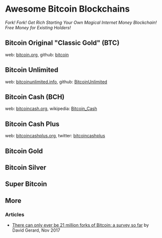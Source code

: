 
# Awesome Bitcoin Blockchains

_Fork! Fork! Get Rich Starting Your Own Magical Internet Money Blockchain! Free Money for Existing Holders!_

<!--
    todo:  add starting date / block of fork
           add pre-mining (how long in days/weeks or blocks)
           add what's different? new blocksize, new hash-algorithm, etc.
  -->


## Bitcoin Original "Classic Gold" (BTC)

web: [bitcoin.org](https://bitcoin.org),
github: [bitcoin](https://github.com/bitcoin)


## Bitcoin Unlimited

web: [bitcoinunlimited.info](https://bitcoinunlimited.info),
github: [BitcoinUnlimited](https://github.com/BitcoinUnlimited)


## Bitcoin Cash (BCH)

web: [bitcoincash.org](https://bitcoincash.org),
wikipedia: [Bitcoin_Cash](https://en.wikipedia.org/wiki/Bitcoin_Cash)


## Bitcoin Cash Plus

web: [bitcoincashplus.org](http://bitcoincashplus.org),
twitter: [bitcoincashplus](https://twitter.com/bitcoincashplus)


## Bitcoin Gold



## Bitcoin Silver

## Super Bitcoin




## More

### Articles

- [There can only ever be 21 million forks of Bitcoin: a survey so far](https://davidgerard.co.uk/blockchain/2017/11/20/there-can-only-ever-be-21-million-forks-of-bitcoin-a-survey-so-far) by David Gerard, Nov 2017
